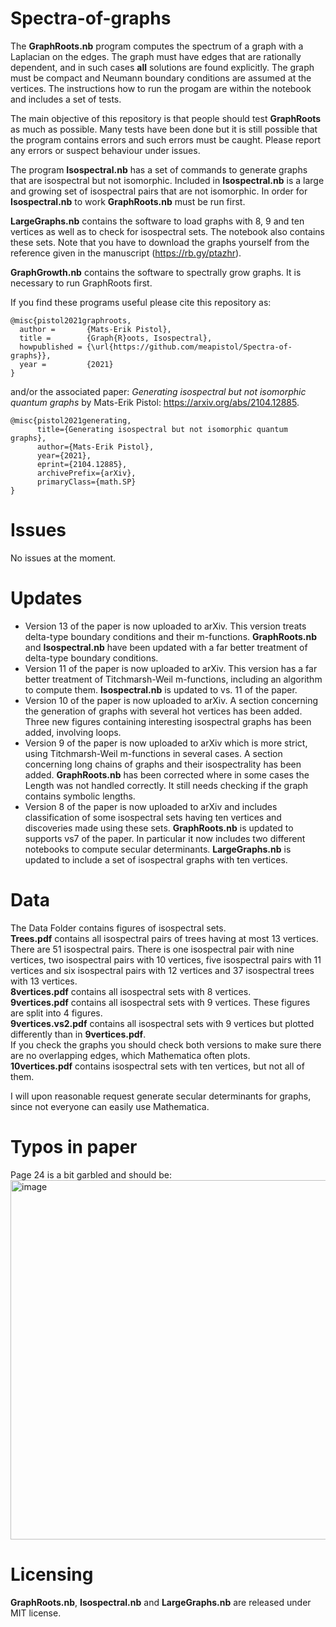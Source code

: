 # Spectra-of-graphs
The **GraphRoots.nb** program computes the spectrum of a graph with a Laplacian on the edges. The graph must have edges that are rationally dependent,
and in such cases **all** solutions are found explicitly.
The graph must be compact and Neumann boundary conditions are assumed at the vertices.
The instructions how to run the progam are within the notebook and includes a set of tests.

The main objective of this repository is that people should test **GraphRoots** as much as possible. Many tests have been done but it is still possible
that the program contains errors and such errors must be caught. Please report any errors or suspect behaviour under issues.

The program **Isospectral.nb** has a set of commands to generate graphs that are isospectral but not isomorphic. Included in **Isospectral.nb**
is a large and growing set of isospectral pairs that are not isomorphic. In order for **Isospectral.nb** to work **GraphRoots.nb** must be run first.

**LargeGraphs.nb** contains the software to load graphs with 8, 9 and ten vertices as well as to check for isospectral sets. The notebook also contains these sets.
Note that you have to download the graphs yourself from the reference given in the manuscript (https://rb.gy/ptazhr).

**GraphGrowth.nb** contains the software to spectrally grow graphs. It is necessary to run GraphRoots first.

If you find these programs useful please cite this repository as:

```
@misc{pistol2021graphroots,
  author =       {Mats-Erik Pistol},
  title =        {Graph{R}oots, Isospectral},
  howpublished = {\url{https://github.com/meapistol/Spectra-of-graphs}},
  year =         {2021}
}
```

and/or the associated paper: *Generating isospectral but not isomorphic quantum graphs* by Mats-Erik Pistol: https://arxiv.org/abs/2104.12885.

```
@misc{pistol2021generating,
      title={Generating isospectral but not isomorphic quantum graphs},
      author={Mats-Erik Pistol},
      year={2021},
      eprint={2104.12885},
      archivePrefix={arXiv},
      primaryClass={math.SP}
}
```
# Issues
No issues at the moment.

# Updates
- Version 13 of the paper is now uploaded to arXiv. This version treats delta-type boundary conditions and their m-functions. **GraphRoots.nb** and **Isospectral.nb** have been updated with a far better treatment of delta-type boundary conditions.
- Version 11 of the paper is now uploaded to arXiv. This version has a far better treatment of Titchmarsh-Weil m-functions, including an algorithm to compute them. **Isospectral.nb** is updated to vs. 11 of the paper.
- Version 10 of the paper is now uploaded to arXiv. A section concerning the generation of graphs with several hot vertices has been added. Three new figures containing interesting isospectral graphs has been added, involving loops. 
- Version 9 of the paper is now uploaded to arXiv which is more strict, using Titchmarsh-Weil m-functions in several cases. A section concerning long chains of graphs and their isospectrality has been added. **GraphRoots.nb** has been corrected where in some cases the Length was not handled correctly. It still needs checking if the graph contains symbolic lengths. 
- Version 8 of the paper is now uploaded to arXiv and includes classification of some isospectral sets having ten vertices and discoveries made using these sets. **GraphRoots.nb** is updated to supports vs7 of the paper. In particular it now includes two different notebooks to compute secular determinants. **LargeGraphs.nb** is updated to include a set of isospectral graphs with ten vertices.
# Data
The Data Folder contains figures of isospectral sets.  
**Trees.pdf** contains all isospectral pairs of trees having at most 13 vertices. There are 51 isospectral pairs. There is one isospectral pair with nine vertices, two isospectral pairs with 10 vertices, five isospectral pairs with 11 vertices and six isospectral pairs with 12 vertices and 37 isospectral trees with 13 vertices.  
**8vertices.pdf** contains all isospectral sets with 8 vertices.   
**9vertices.pdf** contains all isospectral sets with 9 vertices. These figures are split into 4 figures.  
**9vertices.vs2.pdf** contains all isospectral sets with 9 vertices but plotted differently than in **9vertices.pdf**.    
If you check the graphs you should check both versions to make sure there are no overlapping edges, which Mathematica often plots.\
**10vertices.pdf** contains isospectral sets with ten vertices, but not all of them.

I will upon reasonable request generate secular determinants for graphs, since not everyone can easily use Mathematica.

# Typos in paper
Page 24 is a bit garbled and should be:
<img width="575" alt="image" src="https://github.com/meapistol/Spectra-of-graphs/assets/10008813/a66f9aaa-bc94-4908-bd8e-b677c08337ee">

# Licensing

**GraphRoots.nb**, **Isospectral.nb** and **LargeGraphs.nb** are released under MIT license.
